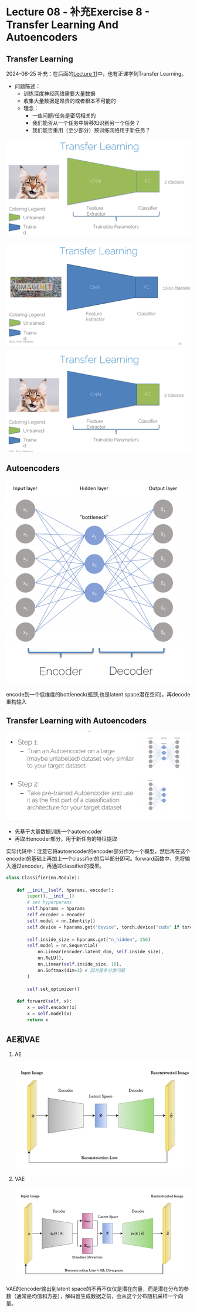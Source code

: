 # Lecture 08 - 补充Exercise 8 - Transfer Learning And Autoencoders

## Transfer Learning

2024-06-25 补充：在后面的[Lecture 11](./Lecture11-RNNsAndTransformers.md)中，也有正课学到Transfer Learning。

* 问题陈述：
    * 训练深度神经网络需要大量数据
    * 收集大量数据是昂贵的或者根本不可能的
  * 理念：
    * 一些问题/任务是密切相关的
    * 我们能否从一个任务中转移知识到另一个任务？
    * 我们能否重用（至少部分）预训练网络用于新任务？

![alt text](_attachments/Lecture08-补充Exercise8-TransferLearningAndAutoencoders/image.png)

![alt text](_attachments/Lecture08-补充Exercise8-TransferLearningAndAutoencoders/image-1.png)

![alt text](_attachments/Lecture08-补充Exercise8-TransferLearningAndAutoencoders/image-2.png)


## Autoencoders

![alt text](_attachments/Lecture08-补充Exercise8-TransferLearningAndAutoencoders/image-3.png)

encode到一个低维度的bottleneck(瓶颈,也是latent space潜在空间)，再decode重构输入


## Transfer Learning with Autoencoders
![alt text](_attachments/Lecture08-补充Exercise8-TransferLearningAndAutoencoders/image-4.png)

* 先基于大量数据训练一个autoencoder
* 再取出encoder部分，用于新任务的特征提取

实际代码中：注意它将autoencoder的encoder部分作为一个模型，然后再在这个encoder的基础上再加上一个classifier的后半部分即可。forward函数中，先将输入通过encoder，再通过classifier的模型。

```python
class Classifier(nn.Module):

    def __init__(self, hparams, encoder):
        super().__init__()
        # set hyperparams
        self.hparams = hparams
        self.encoder = encoder
        self.model = nn.Identity()
        self.device = hparams.get("device", torch.device("cuda" if torch.cuda.is_available() else "cpu"))

        self.inside_size = hparams.get("n_hidden", 256)
        self.model = nn.Sequential(
            nn.Linear(encoder.latent_dim, self.inside_size),
            nn.ReLU(),
            nn.Linear(self.inside_size, 10),
            nn.Softmax(dim=1) # 因为是多分类问题
        )

        self.set_optimizer()
        
    def forward(self, x):
        x = self.encoder(x)
        x = self.model(x)
        return x
```

## AE和VAE

1. AE
   
   ![alt text](_attachments/Lecture08-补充Exercise8-TransferLearningAndAutoencoders/image-5.png)

2. VAE

    ![alt text](_attachments/Lecture08-补充Exercise8-TransferLearningAndAutoencoders/image-6.png)


VAE的encoder输出到latent space的不再不仅仅是潜在向量，而是潜在分布的参数（通常是均值和方差），解码器生成数据之前，会从这个分布随机采样一个向量。